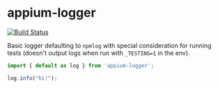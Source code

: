 appium-logger
===================

[![Build Status](https://travis-ci.org/appium/logger.svg?branch=master)](https://travis-ci.org/appium/logger)

Basic logger defaulting to `npmlog` with special consideration for running
tests (doesn't output logs when run with `_TESTING=1` in the env).

```js
import { default as log } from 'appium-logger';

log.info("hi!");
```
